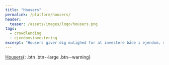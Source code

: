 ```yaml
---
title: "Housers"
permalink: /platform/housers/
header:
  teaser: /assets/images/logo/housers.png
tags:
  - crowdlending
  - ejendomsinvestering
excerpt: "Housers giver dig mulighed for at investere både i ejendom, men også ejendomsudviklingsprojekter. Housers opererer i Spanien, Italien og Portugal."
---
```


[Housers](/go/housers/){: .btn .btn--large .btn--warning}
